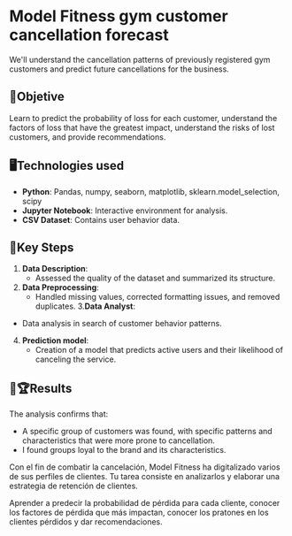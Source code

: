 # Model Fitness gym customer cancellation forecast
We'll understand the cancellation patterns of previously registered gym customers and predict future cancellations for the business.

## 🏁Objetive
Learn to predict the probability of loss for each customer, understand the factors of loss that have the greatest impact, understand the risks of lost customers, and provide recommendations.

## 🖥Technologies used
- **Python**: Pandas, numpy, seaborn, matplotlib, sklearn.model_selection, scipy
- **Jupyter Notebook**: Interactive environment for analysis.
- **CSV Dataset**: Contains user behavior data.

## 🔑Key Steps
1. **Data Description**:
   - Assessed the quality of the dataset and summarized its structure.
2. **Data Preprocessing**:
   - Handled missing values, corrected formatting issues, and removed duplicates.
3.**Data Analyst**:
  - Data analysis in search of customer behavior patterns.
4. **Prediction model**:
   - Creation of a model that predicts active users and their likelihood of canceling the service.

## 🥇🏆Results
The analysis confirms that:
- A specific group of customers was found, with specific patterns and characteristics that were more prone to cancellation.
- I found groups loyal to the brand and its characteristics.


Con el fin de combatir la cancelación, Model Fitness ha digitalizado varios de sus perfiles de clientes. Tu tarea consiste en analizarlos y elaborar una estrategia de retención de clientes.



Aprender a predecir la probabilidad de pérdida para cada cliente, conocer los factores de pérdida que más impactan, conocer los pratones en los clientes pérdidos y  dar recomendaciones.
